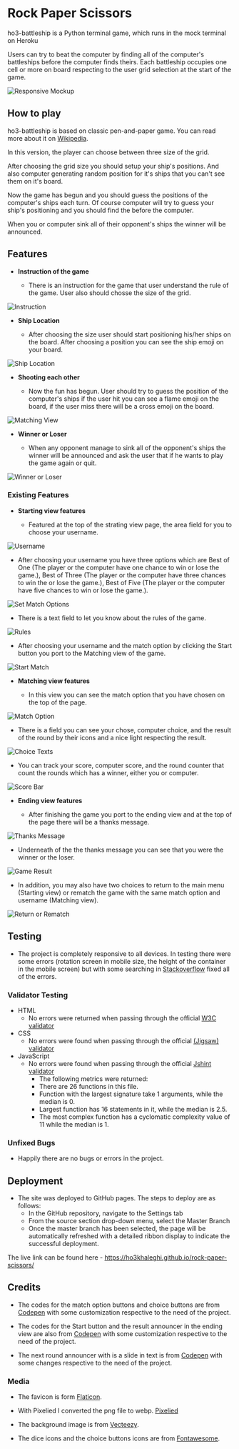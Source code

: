 # Rock Paper Scissors

ho3-battleship is a Python terminal game, which runs in the mock terminal on Heroku

Users can try to beat the computer by finding all of the computer's battleships before the computer finds theirs. Each battleship occupies one cell or more on board respecting to the user grid selection at the start of the game.

![Responsive Mockup](./assets/screenshots/mockup.png)

## How to play

ho3-battleship is based on classic pen-and-paper game. You can read more about it on [Wikipedia](https://en.wikipedia.org/wiki/Battleship_(game)).

In this version, the player can choose between three size of the grid.

After choosing the grid size you should setup your ship's positions. And also computer generating random position for it's ships that you can't see them on it's board.

Now the game has begun and you should guess the positions of the computer's ships each turn. Of course computer will try to guess your ship's positioning and you should find the before the computer.

When you or computer sink all of their opponent's ships the winner will be announced.

## Features

- __Instruction of the game__

    - There is an instruction for the game that user understand the rule of the game. User also should chosse the size of the grid.

![Instruction](./assets/screenshots/instruction.png)

- __Ship Location__

    - After choosing the size user should start positioning his/her ships on the board. After choosing a position you can see the ship emoji on your board.

![Ship Location](./assets/screenshots/ship-location.png)

- __Shooting each other__

    - Now the fun has begun. User should try to guess the position of the computer's ships if the user hit you can see a flame emoji on the board, if the user miss there will be a cross emoji on the board.

![Matching View](./assets/screenshots/matching-view.png)

- __Winner or Loser__

    - When any opponent manage to sink all of the opponent's ships the winner will be announced and ask the user that if he wants to play the game again or quit.

![Winner or Loser](./assets/screenshots/winner-looser.png)






### Existing Features

- __Starting view features__

  - Featured at the top of the strating view page, the area field for you to choose your username.

![Username](./assets/screenshots/username.png)

  - After choosing your username you have three options which are Best of One (The player or the computer have one chance to win or lose the game.), Best of Three (The player or the computer have three chances to win the or lose the game.), Best of Five (The player or the computer have five chances to win or lose the game.).

![Set Match Options](./assets/screenshots/match-option.png)

  - There is a text field to let you know about the rules of the game.

![Rules](./assets/screenshots/rules.png)

  - After choosing your username and the match option by clicking the Start button you port to the Matching view of the game.

![Start Match](./assets/screenshots/start-match.png)

- __Matching view features__

  - In this view you can see the match option that you have chosen on the top of the page.

![Match Option](./assets/screenshots/match-option-set.png)

  - There is a field you can see your chose, computer choice, and the result of the round by their icons and a nice light respecting the result.

![Choice Texts](./assets/screenshots/text-choices.png)

  - You can track your score, computer score, and the round counter that count the rounds which has a winner, either you or computer.

![Score Bar](./assets/screenshots/result-text.png)

- __Ending view features__

  - After finishing the game you port to the ending view and at the top of the page there will be a thanks message.

![Thanks Message](./assets/screenshots/tnx-message.png)

  - Underneath of the the thanks message you can see that you were the winner or the loser.

![Game Result](./assets/screenshots/ending-result.png)

  - In addition, you may also have two choices to return to the main menu (Starting view) or rematch the game with the same match option and username (Matching view).

![Return or Rematch](./assets/screenshots/ending-choices.png)

## Testing

  - The project is completely responsive to all devices. In testing there were some errors (rotation screen in mobile size, the height of the container in the mobile screen) but with some searching in [Stackoverflow](https://stackoverflow.com/) fixed all of the errors.

### Validator Testing

- HTML
  - No errors were returned when passing through the official [W3C validator](https://validator.w3.org/nu/?doc=https%3A%2F%2Fho3khaleghi.github.io%2Frock-paper-scissors%2F)
- CSS
  - No errors were found when passing through the official [(Jigsaw) validator](https://jigsaw.w3.org/css-validator/validator?uri=https%3A%2F%2Fho3khaleghi.github.io%2Frock-paper-scissors%2F&profile=css3svg&usermedium=all&warning=1&vextwarning=&lang=en)
- JavaScript
  - No errors were found when passing through the official [Jshint validator](https://jshint.com/)
    - The following metrics were returned:
    - There are 26 functions in this file.
    - Function with the largest signature take 1 arguments, while the median is 0.
    - Largest function has 16 statements in it, while the median is 2.5.
    - The most complex function has a cyclomatic complexity value of 11 while the median is 1.
  

### Unfixed Bugs

  - Happily there are no bugs or errors in the project.

## Deployment

  - The site was deployed to GitHub pages. The steps to deploy are as follows: 
    - In the GitHub repository, navigate to the Settings tab 
    - From the source section drop-down menu, select the Master Branch
    - Once the master branch has been selected, the page will be automatically refreshed with a detailed ribbon display to indicate the successful deployment.

The live link can be found here - https://ho3khaleghi.github.io/rock-paper-scissors/

## Credits

  - The codes for the match option buttons and choice buttons are from [Codepen](https://codepen.io/HighFlyer/pen/WNXRZBv) with some customization respective to the need of the project.

  - The codes for the Start button and the result announcer in the ending view  are also from [Codepen](https://codepen.io/Ks145/pen/MWGxbYr) with some customization respective to the need of the project.

  - The next round announcer with is a slide in text is from [Codepen](https://codepen.io/yochans/pen/wvJXvOg) with some changes respective to the need of the project.

### Media

  - The favicon is form [Flaticon](https://www.flaticon.com/free-icon/rock-paper-scissors_6729598?k=1697965150472&log-in=google).

  - With Pixelied I converted the png file to webp. [Pixelied](https://pixelied.com/convert/png-converter/png-to-webp)

  - The background image is from [Vecteezy](https://www.vecteezy.com/vector-art/7207818-futuristic-technological-grid-background-digital-futurist-cyber-space-design-cyberpunk-technology-virtual-reality-science-fiction-matrix-science-light-perspective-wallpaper-vector-illustration).

  - The dice icons and the choice buttons icons are from [Fontawesome](https://fontawesome.com/).